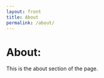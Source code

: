 ```yaml
---
layout: front
title: About
permalink: /about/
---
```


# About:

This is the about section of the page.
 
